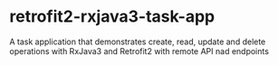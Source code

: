 # retrofit2-rxjava3-task-app
A task application that demonstrates create, read, update and delete operations with RxJava3 and Retrofit2 with remote API nad endpoints
